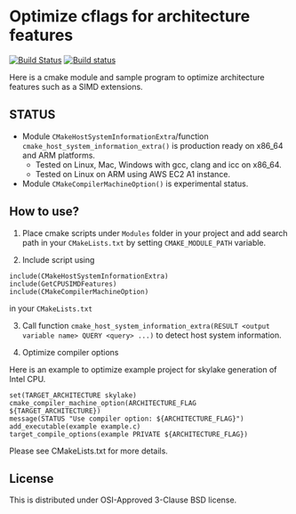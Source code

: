 # Optimize cflags for architecture features

[![Build Status](https://travis-ci.org/miurahr/cmake-optimize-architecture-flag.svg?branch=master)](https://travis-ci.org/miurahr/cmake-optimize-architecture-flag)
[![Build status](https://ci.appveyor.com/api/projects/status/3xbllgket0ws79dw?svg=true)](https://ci.appveyor.com/project/miurahr/cmake-optimize-architecture-flag)

Here is a cmake module and sample program to optimize architecture features
such as a SIMD extensions.

## STATUS

* Module `CMakeHostSystemInformationExtra`/function `cmake_host_system_information_extra()` is production ready on
  x86_64 and ARM platforms.
  - Tested on Linux, Mac, Windows with gcc, clang and icc on x86_64.
  - Tested on Linux on ARM using AWS EC2 A1 instance.
* Module `CMakeCompilerMachineOption()` is experimental status.

## How to use?

1. Place cmake scripts under `Modules` folder in your project and add search path
in your `CMakeLists.txt` by setting `CMAKE_MODULE_PATH` variable.

2. Include script using 

```
include(CMakeHostSystemInformationExtra)
include(GetCPUSIMDFeatures)
include(CMakeCompilerMachineOption)
```
in your `CMakeLists.txt`

3. Call function `cmake_host_system_information_extra(RESULT <output variable name> QUERY <query> ...)`
to detect host system information.

4. Optimize compiler options

  Here is an example to optimize example project for skylake generation of Intel CPU.
```
set(TARGET_ARCHITECTURE skylake)
cmake_compiler_machine_option(ARCHITECTURE_FLAG ${TARGET_ARCHITECTURE})
message(STATUS "Use compiler option: ${ARCHITECTURE_FLAG}")
add_executable(example example.c)
target_compile_options(example PRIVATE ${ARCHITECTURE_FLAG})
```
Please see CMakeLists.txt for more details.

## License

This is distributed under OSI-Approved 3-Clause BSD license.

